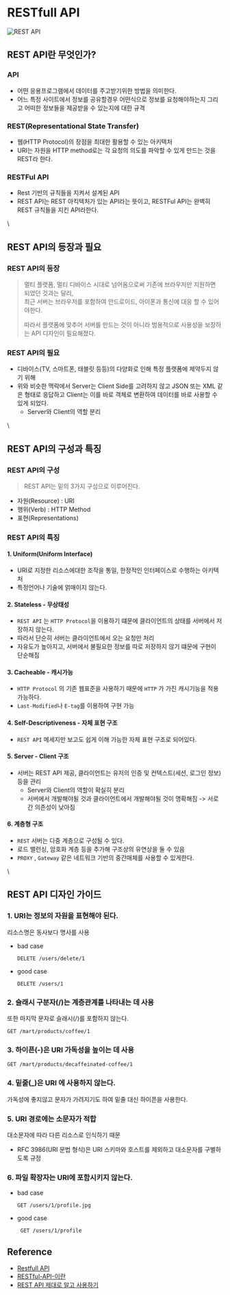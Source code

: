 # RESTfull API

![REST API](../basic\_knowledge/rest\_api/img\_1.png)

## REST API란 무엇인가?

### API

* 어떤 응용프로그램에서 데이터를 주고받기위한 방법을 의미한다.
* 어느 특정 사이트에서 정보를 공유할경우 어떤식으로 정보를 요청해야하는지 그리고 어떠한 정보들을 제공받을 수 있는지에 대한 규격

### REST(Representational State Transfer)

* 웹(HTTP Protocol)의 장점을 최대한 활용할 수 있는 아키텍처
* URI는 자원을 HTTP method로는 각 요청의 의도를 파악할 수 있게 만드는 것을 REST라 한다.

### RESTFul API

* Rest 기반의 규칙들을 지켜서 설계된 API
* REST API는 REST 아킥텍처가 있는 API라는 뜻이고, RESTFul API는 완벽히 REST 규칙들을 지킨 API라한다.

\


## REST API의 등장과 필요

### REST API의 등장

> 멀티 플랫폼, 멀티 디바이스 시대로 넘어옴으로써 기존에 브라우저만 지원하면 되었던 것과는 달리,\
> 최근 서버는 브라우저를 포함하여 안드로이드, 아이폰과 통신에 대응 할 수 있어야한다.
>
> 따라서 플랫폼에 맞추어 서버를 만드는 것이 아니라 범용적으로 사용성을 보장하는 API 디자인이 필요해졌다.

### REST API의 필요

* 디바이스(TV, 스마트폰, 태블릿 등등)의 다양화로 인해 특정 플랫폼에 제약두지 않기 위해
* 위와 비슷한 맥락에서 Server는 Client Side를 고려하지 않고 JSON 또는 XML 같은 형태로 응답하고 Client는 이를 바로 객체로 변환하여 데이터를 바로 사용할 수 있게 되었다.
  * Server와 Client의 역할 분리

\


## REST API의 구성과 특징

### REST API의 구성

> REST API는 밑의 3가지 구성으로 이루어진다.

* 자원(Resource) : URI
* 행위(Verb) : HTTP Method
* 표현(Representations)

### REST API의 특징

#### 1. Uniform(Uniform Interface)

* URI로 지정한 리소스에대한 조작을 통일, 한정적인 인터페이스로 수행하는 아키텍처
* 특정언어나 기술에 얽매이지 않는다.

#### 2. Stateless - 무상태성

* `REST API` 는 `HTTP Protocol`을 이용하기 떄문에 클라이언트의 상태를 서버에서 저장하지 않는다.
* 따라서 단순히 서버는 클라이언트에서 오는 요청만 처리
* 자유도가 높아지고, 서버에서 불필요한 정보를 따로 저장하지 않기 떄문에 구현이 단순해짐

#### 3. Cacheable - 캐시가능

* `HTTP Protocol` 의 기존 웹표준을 사용하기 때문에 `HTTP` 가 가진 캐시기능을 적용가능하다.
* `Last-Modified`나 `E-tag`를 이용하여 구현 가능

#### 4. Self-Descriptiveness - 자체 표현 구조

* `REST API` 메세지만 보고도 쉽게 이해 가능한 자체 표현 구조로 되어있다.

#### 5. Server - Client 구조

* 서버는 REST API 제공, 클라이언트는 유저의 인증 및 컨텍스트(세션, 로그인 정보)등을 관리
  * Server와 Client의 역할이 확실히 분리
  * 서버에서 개발해야될 것과 클라이언트에서 개발해야될 것이 명확해짐 -> 서로간 의존성이 낮아짐

#### 6. 계층형 구조

* `REST` 서버는 다중 계층으로 구성될 수 있다.
* 로드 밸런싱, 암호화 계층 등을 추가해 구조상의 유연상을 둘 수 있음
* `PROXY` , `Gateway` 같은 네트워크 기반의 중간매체를 사용할 수 있게한다.

\


## REST API 디자인 가이드

### 1. URI는 정보의 자원을 표현해야 된다.

리소스명은 동사보다 명사를 사용

*   bad case

    ```shell
    DELETE /users/delete/1
    ```
*   good case

    ```shell
    DELETE /users/1
    ```

### 2. 슬래시 구분자(/)는 계층관계를 나타내는 데 사용

또한 마지막 문자로 슬래시(/)를 포함하지 않는다.

```shell
GET /mart/products/coffee/1
```

### 3. 하이픈(-)은 URI 가독성을 높이는 데 사용

```shell
GET /mart/products/decaffeinated-coffee/1
```

### 4. 밑줄(\_)은 URI 에 사용하지 않는다.

가독성에 좋지않고 문자가 가려지기도 하여 밑줄 대신 하이픈을 사용한다.

### 5. URI 경로에는 소문자가 적합

대소문자에 따라 다른 리소스로 인식하기 때문

* RFC 3986(URI 문법 형식)은 URI 스키마와 호스트를 제외하고 대소문자를 구별하도록 규정

### 6. 파일 확장자는 URI에 포함시키지 않는다.

*   bad case

    ```shell
    GET /users/1/profile.jpg
    ```
*   good case

    ```shell
     GET /users/1/profile
    ```

## Reference

* [Restfull API](https://github.com/JaeYeopHan/Interview\_Question\_for\_Beginner/tree/master/Development\_common\_sense#restful-api)
* [RESTful-API-이란](https://velog.io/@somday/RESTful-API-%EC%9D%B4%EB%9E%80)
* [REST API 제대로 알고 사용하기](https://meetup.toast.com/posts/92)
